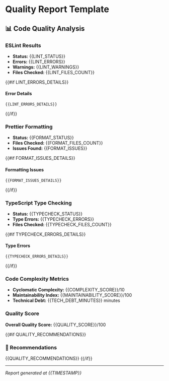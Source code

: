 # Quality Report Template

## 📊 Code Quality Analysis

### ESLint Results
- **Status:** {{LINT_STATUS}}
- **Errors:** {{LINT_ERRORS}}
- **Warnings:** {{LINT_WARNINGS}}
- **Files Checked:** {{LINT_FILES_COUNT}}

{{#if LINT_ERRORS_DETAILS}}
#### Error Details
```
{{LINT_ERRORS_DETAILS}}
```
{{/if}}

### Prettier Formatting
- **Status:** {{FORMAT_STATUS}}
- **Files Checked:** {{FORMAT_FILES_COUNT}}
- **Issues Found:** {{FORMAT_ISSUES}}

{{#if FORMAT_ISSUES_DETAILS}}
#### Formatting Issues
```
{{FORMAT_ISSUES_DETAILS}}
```
{{/if}}

### TypeScript Type Checking
- **Status:** {{TYPECHECK_STATUS}}
- **Type Errors:** {{TYPECHECK_ERRORS}}
- **Files Checked:** {{TYPECHECK_FILES_COUNT}}

{{#if TYPECHECK_ERRORS_DETAILS}}
#### Type Errors
```
{{TYPECHECK_ERRORS_DETAILS}}
```
{{/if}}

### Code Complexity Metrics
- **Cyclomatic Complexity:** {{COMPLEXITY_SCORE}}/10
- **Maintainability Index:** {{MAINTAINABILITY_SCORE}}/100
- **Technical Debt:** {{TECH_DEBT_MINUTES}} minutes

### Quality Score
**Overall Quality Score:** {{QUALITY_SCORE}}/100

{{#if QUALITY_RECOMMENDATIONS}}
### 🔧 Recommendations
{{QUALITY_RECOMMENDATIONS}}
{{/if}}

---
*Report generated at {{TIMESTAMP}}*